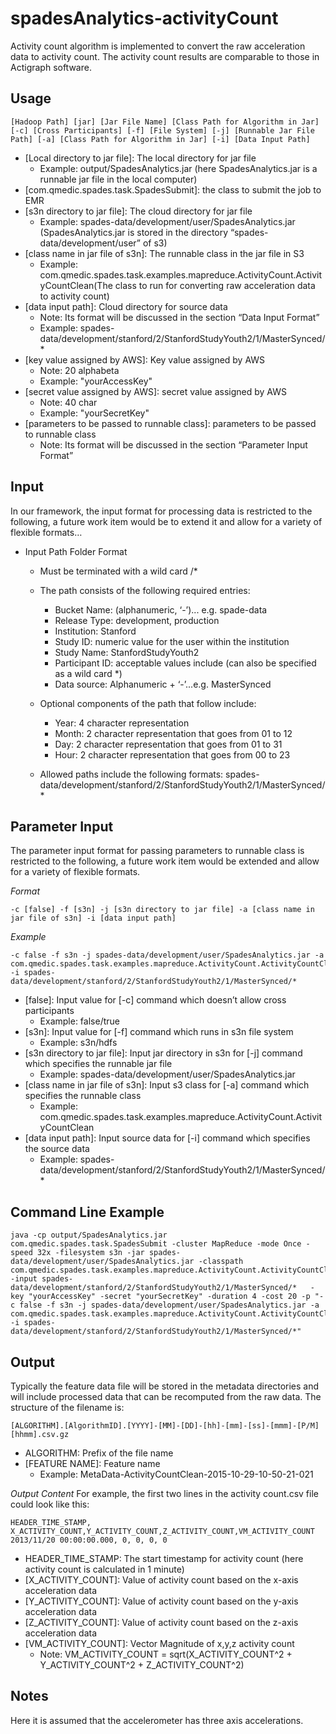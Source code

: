 # spadesAnalytics-activityCount
Activity count algorithm is implemented to convert the raw acceleration data to activity count. The activity count results are comparable to those in Actigraph software.

Usage
-----
```ShellSession
[Hadoop Path] [jar] [Jar File Name] [Class Path for Algorithm in Jar] [-c] [Cross Participants] [-f] [File System] [-j] [Runnable Jar File Path] [-a] [Class Path for Algorithm in Jar] [-i] [Data Input Path]
```

* [Local directory to jar file]: The local directory for jar file 
   * Example:  output/SpadesAnalytics.jar (here SpadesAnalytics.jar is a runnable jar file in the local computer)
* [com.qmedic.spades.task.SpadesSubmit]: the class to submit the job to EMR 
* [s3n directory to jar file]: The cloud directory for jar file
   * Example: spades-data/development/user/SpadesAnalytics.jar (SpadesAnalytics.jar is stored in the directory “spades-data/development/user” of s3)
* [class name in jar file of s3n]: The runnable class in the jar file in S3
   * Example: com.qmedic.spades.task.examples.mapreduce.ActivityCount.ActivityCountClean(The class to run for converting raw acceleration data to activity count)
* [data input path]: Cloud directory for source data
   * Note: Its format will be discussed in the section “Data Input Format”
   * Example: spades-data/development/stanford/2/StanfordStudyYouth2/1/MasterSynced/*
* [key value assigned by AWS]: Key value assigned by AWS
   * Note: 20  alphabeta
   * Example: "yourAccessKey"
* [secret value assigned by AWS]: secret value assigned by AWS
   * Note: 40 char
   * Example: "yourSecretKey"
* [parameters to be passed to runnable class]: parameters to be passed to runnable class
   * Note: Its format will be discussed in the section “Parameter Input Format”

Input
-----
In our framework, the input format for processing data is restricted to the following, a future work item would be to extend it and allow for a variety of flexible formats…

* Input Path Folder Format
   * Must be terminated with a wild card /*
   * The path consists of the following required entries:
      * Bucket Name: (alphanumeric, ‘-’)... e.g. spade-data
      * Release Type: development, production
      * Institution: Stanford
      * Study ID: numeric value for the user within the institution
      * Study Name:  StanfordStudyYouth2
      * Participant ID: acceptable values include (can also be specified as a wild card *)
      * Data source: Alphanumeric + ‘-’...e.g. MasterSynced
   * Optional components of the path that follow include:
      * Year: 4 character representation
      * Month: 2 character representation that goes from 01 to 12
      * Day: 2 character representation that goes from 01 to 31
      * Hour: 2 character representation that goes from 00 to 23
        
   * Allowed paths include the following formats:
spades-data/development/stanford/2/StanfordStudyYouth2/1/MasterSynced/*

Parameter Input
----------------------
The parameter input format for passing parameters to runnable class is restricted to the following, a future work item would be extended and allow for a variety of flexible formats.

*Format*
```ShellSession
-c [false] -f [s3n] -j [s3n directory to jar file] -a [class name in jar file of s3n] -i [data input path]
```

*Example*
```ShellSession
-c false -f s3n -j spades-data/development/user/SpadesAnalytics.jar -a com.qmedic.spades.task.examples.mapreduce.ActivityCount.ActivityCountClean -i spades-data/development/stanford/2/StanfordStudyYouth2/1/MasterSynced/*
```
* [false]: Input value for [-c] command which doesn’t allow cross participants
   * Example: false/true
* [s3n]: Input value for [-f] command which runs in s3n file system
   * Example: s3n/hdfs
* [s3n directory to jar file]: Input jar directory in s3n for [-j] command which specifies the runnable jar file
   * Example: spades-data/development/user/SpadesAnalytics.jar 
* [class name in jar file of s3n]: Input s3 class for [-a] command which specifies the runnable class 
   * Example: com.qmedic.spades.task.examples.mapreduce.ActivityCount.ActivityCountClean
* [data input path]: Input source data for [-i] command which specifies the source data
   * Example: spades-data/development/stanford/2/StanfordStudyYouth2/1/MasterSynced/*

Command Line Example
--------------------
```ShellSession
java -cp output/SpadesAnalytics.jar com.qmedic.spades.task.SpadesSubmit -cluster MapReduce -mode Once -speed 32x -filesystem s3n -jar spades-data/development/user/SpadesAnalytics.jar -classpath com.qmedic.spades.task.examples.mapreduce.ActivityCount.ActivityCountClean -input spades-data/development/stanford/2/StanfordStudyYouth2/1/MasterSynced/*   -key "yourAccessKey" -secret "yourSecretKey" -duration 4 -cost 20 -p "-c false -f s3n -j spades-data/development/user/SpadesAnalytics.jar -a com.qmedic.spades.task.examples.mapreduce.ActivityCount.ActivityCountClean -i spades-data/development/stanford/2/StanfordStudyYouth2/1/MasterSynced/*"
```

Output
------
Typically the feature data file will be stored in the metadata directories and will include processed data that can be recomputed from the raw data. The structure of the filename is: 
```ShellSession
[ALGORITHM].[AlgorithmID].[YYYY]-[MM]-[DD]-[hh]-[mm]-[ss]-[mmm]-[P/M][hhmm].csv.gz 
```
* ALGORITHM: Prefix of the file name
* [FEATURE NAME]: Feature name
   * Example: MetaData-ActivityCountClean-2015-10-29-10-50-21-021

*Output Content*
For example, the first two lines in the activity count.csv file could look like this:
```ShellSession
HEADER_TIME_STAMP, X_ACTIVITY_COUNT,Y_ACTIVITY_COUNT,Z_ACTIVITY_COUNT,VM_ACTIVITY_COUNT
2013/11/20 00:00:00.000, 0, 0, 0, 0
```
* HEADER_TIME_STAMP: The start timestamp for activity count (here activity count is calculated in 1 minute)
* [X_ACTIVITY_COUNT]: Value of activity count based on the x-axis acceleration data
* [Y_ACTIVITY_COUNT]: Value of activity count based on the y-axis acceleration data
* [Z_ACTIVITY_COUNT]: Value of activity count based on the z-axis acceleration data
* [VM_ACTIVITY_COUNT]: Vector Magnitude of x,y,z activity count
   * Note:  VM_ACTIVITY_COUNT = sqrt(X_ACTIVITY_COUNT^2 + Y_ACTIVITY_COUNT^2 + Z_ACTIVITY_COUNT^2)

Notes
-----
Here it is assumed that the accelerometer has three axis accelerations.
